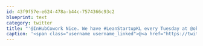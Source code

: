 ```yaml
---
id: 43f9f57e-e624-478a-b44c-7574366c93c2
blueprint: text
category: twitter
title: "'@InHubCowork Nice. We have #LeanStartupKL every Tuesday at @okcolab"
caption: '<span class="username username_linked">@<a href="https://twitter.com/InHubCowork" title="InHub Coworking">InHubCowork</a></span> Nice. We have <span class="hashtag hashtag_local">#<a href="http://tweettemp.darylchymko.ca/?tag=leanstartupkl">LeanStartupKL</a> every Tuesday at <span class="username username_linked">@<a href="https://twitter.com/okcolab" title="Okanagan coLab">okcolab</a></span>'
---
```


